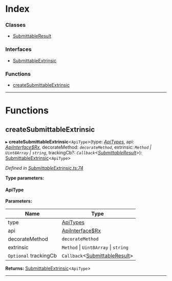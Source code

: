 

# Index

### Classes

* [SubmittableResult](../classes/_submittableextrinsic_.submittableresult.md)

### Interfaces

* [SubmittableExtrinsic](../interfaces/_submittableextrinsic_.submittableextrinsic.md)

### Functions

* [createSubmittableExtrinsic](_submittableextrinsic_.md#createsubmittableextrinsic)

---

# Functions

<a id="createsubmittableextrinsic"></a>

##  createSubmittableExtrinsic

▸ **createSubmittableExtrinsic**<`ApiType`>(type: *[ApiTypes](_types_.md#apitypes)*, api: *[ApiInterface$Rx](../interfaces/_types_.apiinterface_rx.md)*, decorateMethod: *`decorateMethod`*, extrinsic: *`Method` \| `Uint8Array` \| `string`*, trackingCb?: *`Callback`<[SubmittableResult](../classes/_submittableextrinsic_.submittableresult.md)>*): [SubmittableExtrinsic](../interfaces/_submittableextrinsic_.submittableextrinsic.md)<`ApiType`>

*Defined in [SubmittableExtrinsic.ts:74](https://github.com/polkadot-js/api/blob/9d00dce/packages/api/src/SubmittableExtrinsic.ts#L74)*

**Type parameters:**

#### ApiType 
**Parameters:**

| Name | Type |
| ------ | ------ |
| type | [ApiTypes](_types_.md#apitypes) |
| api | [ApiInterface$Rx](../interfaces/_types_.apiinterface_rx.md) |
| decorateMethod | `decorateMethod` |
| extrinsic | `Method` \| `Uint8Array` \| `string` |
| `Optional` trackingCb | `Callback`<[SubmittableResult](../classes/_submittableextrinsic_.submittableresult.md)> |

**Returns:** [SubmittableExtrinsic](../interfaces/_submittableextrinsic_.submittableextrinsic.md)<`ApiType`>

___

